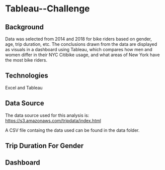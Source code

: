 # Tableau--Challenge

## Background

Data was selected from 2014 and 2018 for bike riders based on gender, age, trip duration, etc. The conclusions drawn from the data are displayed as visuals in a dashboard using Tableau, which compares how men and women differ in their NYC Citibike usage, and what areas of New York have the most bike riders.


## Technologies

Excel and Tableau


## Data Source

The data source used for this analysis is: https://s3.amazonaws.com/tripdata/index.html

A CSV file containg the data used can be found in the data folder.


## Trip Duration For Gender



## Dashboard




